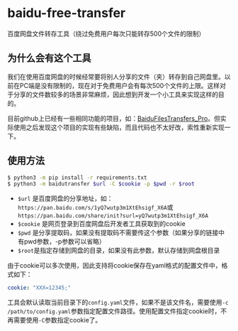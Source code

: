 # baidu-free-transfer

百度网盘文件转存工具（绕过免费用户每次只能转存500个文件的限制）

## 为什么会有这个工具

我们在使用百度网盘的时候经常要将别人分享的文件（夹）转存到自己网盘里。以前在PC端是没有限制的，现在对于免费用户会有每次500个文件的上限。这样对于分享的文件数较多的场景非常麻烦，因此想到开发一个小工具来实现这样的目的。

目前github上已经有一些相同功能的项目，如：[BaiduFilesTransfers_Pro](https://github.com/acheiii/BaiduFilesTransfers_Pro)。但实际使用之后发现这个项目的实现有些缺陷，而且代码也不太好改，索性重新实现一下。

## 使用方法

```bash
$ python3 -m pip install -r requirements.txt
$ python3 -m baidutransfer $url -C $cookie -p $pwd -r $root
```

- `$url` 是百度网盘的分享地址，如：`https://pan.baidu.com/s/1yQ7wutp3m1XtEhsigf_X6A`或`https://pan.baidu.com/share/init?surl=yQ7wutp3m1XtEhsigf_X6A`
- `$cookie` 是网页登录到百度网盘后开发者工具获取到的cookie
- `$pwd` 是分享提取码，如果没有提取码不需要传这个参数（如果分享的链接中有pwd参数，-p参数可以省略）
- `$root`是指定存储到网盘的目录，如果没有此参数，默认存储到网盘根目录

由于cookie可以多次使用，因此支持将cookie保存在yaml格式的配置文件中，格式如下：

```yaml
cookie: "XXX=12345;"
```

工具会默认读取当前目录下的`config.yaml`文件，如果不是该文件名，需要使用`-c /path/to/config.yaml`参数指定配置文件路径。使用配置文件指定cookie时，不再需要使用`-C`参数指定cookie了。